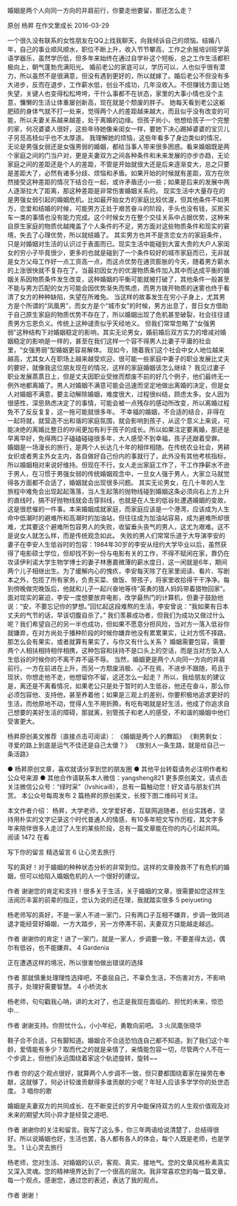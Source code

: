 婚姻是两个人向同一方向的并肩前行，你要走他要留，那还怎么走？

原创 杨昇  在作文里成长  2016-03-29


一个很久没有联系的女性朋友在QQ上找我聊天，向我倾诉自己的烦恼。结婚八年，自己的事业顺风顺水，职位不断上升，收入节节攀高，工作之余报培训班学英语学器乐，虽然学历低，但多年来始终在通过自学补这个短板，总之工作生活都积极向上，朝气蓬勃充满阳光。
婚前老公的家底可以，学历可以，人也似乎很有潜力，所以虽然不是很满意，但没有遇到更好的，所以就嫁了。婚后老公不但没有多大进步，反而在退步，工作薪水低，创业不成功，几年没收入。不但赚钱方面让她失望，关键人也变得松松垮垮，干什么事都不在状态，家里的大事小情也没个主意，慵懒的生活让体重屡创新高，现在就是个颓废的胖子。
她每天看到老公这躯肥硕的身体气就不打一处来，觉得两个人的差距越来越大，而且似乎没有改变的可能，所以夫妻关系越来越差，处于离婚的边缘。但孩子尚小，他想给孩子一个完整的家，何况婆婆人很好，这些年待她像亲闺女一样，要她下决心踢掉婆婆的宝贝儿子另觅高枝似乎也不太厚道。
我理解她的烦恼，这些年看多了身边类似的情况，无论是男强女弱还是女强男弱的婚姻，都给当事人带来很多困惑。看来婚姻既是两个家庭之间的门当户对，更是夫妻双方之间各种条件和未来发展的亦步亦趋，无论家庭之间的差距还是个人的差距，不管是开始就很大还是后来逐渐变大，总之只要是差距大了，必然有诸多分歧、烦恼和矛盾。如果开始的时候就有差距，双方在欣然接受这种差距的情况下结合在一起，或许矛盾还小一些；如果是后来的发展中两人逐渐拉大了距离，那这种差距是非常伤害婚姻关系的。
现实生活中大量存在的是男强女弱引起的婚姻危机。比如最开始女方的家庭比较优渥，但其他条件不如男方，恋爱和结婚的时候，可能男方正处于艰苦奋斗的阶段，手头也没有钱，买房买车一类的事情也没有能力完成。这个时候女方在整个交往关系中占据优势，这种来自原生家庭的物质优越掩盖了个人条件的不足，男方面对这些物质条件和现实的窘境，失去了心理优势，所以就结婚了。
其实男方也并不是贪恋女方的家庭条件，只是对婚姻对生活的认识过于表面而已。现实生活中能碰到大富大贵的大户人家闺女的穷小子毕竟很少，更多的也就是碰到了一个条件较好的城市家庭而已，无非就是女方父母工作好一点工资高一点，而这点优势在通货膨胀的今天，随着男方薪水的上涨很快就不复存在了。当最初因女方的优渥物质条件加入其中而达成平衡的婚姻关系因物质条件发生改变，这种婚姻的平衡可能就被打破了，其他条件一般甚至不能与男方匹配的女方可能会因优势渐失而焦虑，而男方拨开物质的迷雾也终于看清了女方的种种缺陷，失望在所难免。
当这样的故事发生在穷小子身上，尤其男方是个所谓的“凤凰男”，而女方是个“城市女”的时候，男方出息了，昔日女方借助于自己原生家庭的物质优势不存在了，所以婚姻出现了危机甚至破裂，社会往往谴责男方忘恩负义。传统上这种谴责似乎天经地义。
但我们常常忽略了“女强男弱”这种结构下对婚姻稳定的影响，其实无论男女，婚前婚后双方实力的增减对婚姻稳定的影响是一样的，甚至在我们这样一个容不得男人比妻子平庸的社会里，“女强男弱”型婚姻更容易解体。
现如今，随着我们这个社会中女人地位越来越高，尤其女人在职场上越来越受欢迎，很可能一些家庭中妻子的职业发展比丈夫的要好，就像我这位朋友现在的情况，这样的家庭婚姻该怎么继续？
我见过妻子职业发展蒸蒸日上，但是丈夫因职业受挫而颓废不前的好几个例子，他们最终无一例外地都离婚了。男人对婚姻不满意可能会迅速而坚定地做出离婚的决定，但是女人对婚姻不满意，要主动解除婚姻，难度很大，过程很纠结，顾虑太多。女人因为很感性，深思熟虑决定了的事情，可能会被一点残存的感动所改变，所以离婚过程免不了反反复复，这一拖可能就很多年。
不幸福的婚姻，不合适的结合，非得在一起将就，就营造不出和谐的家庭氛围，就会影响到孩子，从这个意义上来说，可能决绝的离婚比整日的吵闹更加有利于孩子的成长。所以如果注定要离婚，那还是早离早好，免得两口子磕磕碰碰很多年，大人感受不到幸福，孩子还跟着受罪。
婚姻是一场漫长的旅行，是两个人长达几十年的相伴相随。在传统农业社会，男耕女织或者男主外女主内，各自做好自己份内的事就行了，此外没有其他考核指标，所以婚姻相对来说好维持。但现在不行，女人走出家庭工作了，干工作挣薪水不逊于男人，在习惯于男强女弱的传统婚姻观念中，一旦女人强于男人，大家立马就觉得各方面都不合适了，婚姻就会出现很多问题。
其实无论男女，在几十年的人生旅程中难免会出现起起落落，当人生起落的抛物线碰到婚姻这条必须向右上方上升的直线时，搞不好抛物线就会击穿斜线，也就是在人生的低谷处遭遇婚姻的变故，这是很悲催的一件事。本来婚姻成就家庭，而家庭应该是一个港湾，应该成为人生命中低潮时的避难所和高潮时的加油站，但往往成为加油站容易，成为避难所却很难，尤其要这个避难所包容男人的失败，收留垂头丧气的男人，这尤为艰难。这不是说女人就怎么样，而是传统观念如此。
失败的男人们常常乐道于大导演李安的妻子在李安人生低谷时的包容：1984年30岁的李安从纽约大学毕业以后，虽然获得了电影硕士学位，但却找不到一份与电影有关的工作，不得不赋闲在家，靠仍在攻读伊利诺大学生物学博士的妻子林惠嘉微薄的薪水度日，这一闲就是6年，期间两个儿子相继出生。为了缓解内心的愧疚，李安每天除了在家里阅读、看片、写剧本之外，包揽了所有家务，负责买菜、做饭、带孩子，将家里收拾得干干净净。每到傍晚做完晚饭后，他就和儿子一起兴奋地等待“英勇的猎人妈妈带着猎物回家”。面对现实的窘迫，李安一度想要放弃电影，改学最热门的计算机，但妻子鼓励他说：“安，不要忘记你的梦想。”回忆起这段难熬的生活，李安曾说：“我如果有日本丈夫的气节的话，早该切腹自杀了。”
我们羡慕成功者，但我们为成功又做过什么呢？我们希望自己的另一半也成功，但如果不愿意分担风险，当对方一落入低谷你就嫌弃，在对方尚处于播种阶段的时候你嫌弃他没有累累果实，让对方慌不择路，那怎么会有果实，或者就算有果实了，与你又有什么关系？
婚姻需要包容，需要两个人相扶相持相伴相携，这种包容和扶持不是口头上的空话，而是当对方坠入人生低谷的时候你的不离不弃不逼不辱。
当然，婚姻更是两个人向同一方向的并肩前行。一方在前进在上升，而另一方颓废消极、心不在焉，不进步不跟随，苟且于现状，你想走他不走，他想留你不留，这还怎么一起走？
所以，我给朋友的建议是，离还是不离看情况，如果老公只是处于暂时的人生低谷，他还在奋斗，那么你必须包容他、支持他，甚至养着他；如果是三观上的差别，你要积极地追求更好的生活，而他原地不动，觉得人生不用折腾，有吃有喝就是好生活，他成了你追求自己想要的美好生活的障碍，那就离，别管孩子和老人的感受，不和谐的婚姻中他们受害更大。

 杨昇原创美文推荐（直接点击可阅读）：
《婚姻是两个人的舞蹈》
《剩男剩女：寻爱的路上到底是运气不佳还是自己太傻？》
《放别人一条生路，就是给自己一条活路》


●  杨昇原创文章，喜欢就请分享到您的朋友圈
●  其他平台转载请务必注明作者和公众号来源
●  其他合作请联系本人微信：yangsheng821
更多原创美文，请点击关注微信公众号：“绿时采”（lvshicai8），总有一篇触动您！好文请与朋友们共赏。
本公众号每周发布 2 篇杨昇的原创美文，长按下图二维码可关注。

本文作者介绍：
杨昇，大学老师，文学爱好者，互联网追随者，创业实践者，坚持用朴实的文字记录这个时代普通人的情感，有10多年短文写作历程，其文字多年来陪伴很多人走过了人生的某些阶段，总有一篇文章能在你的内心引起共鸣。
阅读 1472
 在看

写下你的留言
精选留言
 6
让心灵去旅行

 写的真好！对于婚姻的种种状态分析的非常到位。这样的文章挽救不了有危机的婚姻，但可以给陷入婚姻危机的人一个很好的建议。

作者
 谢谢您的肯定和支持！很多关于生活，关于婚姻的文章，很需要如您这样生活阅历丰富的前辈的指正，您认为说的还在理，我就踏实很多
 5
peiyueting

 杨老师写的真好，不是一家人不进一家门，只有两口子互相不嫌弃，步调一致同进退才能经营好婚姻，一方大踏步，另一方停滞不前，夫妻双方只能越走越远。

作者
 谢谢你的肯定！进了一家门，就是一家人，步调要一致，不要差得太远，偶尔有低谷，也不能嫌弃。
 4
Gardenia

 正在遭遇这样的境况，所以很害怕做出错误的选择

作者
 那就慎重处理理性选择吧，不委屈自己，不辜负生活，不伤害对方，不影响孩子，处理好需要智慧。
 4
小桥流水

 杨老师，句句戳我心呐，讲的太对了，也正是我现在面临的、担忧的未来，惊恐中…

作者
 谢谢支持。你担忧什么，小小年纪，勇敢向前吧。
 3
火凤凰张晓华

 鞋子合不合适，只有脚知道。婚姻合不合适恐怕连自己都不知道。到了我们这个年龄，爱情能有多少？取而代之的就是亲情了，亲情能包容一切，尽管两个人不在一个步调上，但他们永远围绕着家这个轨迹旋转，旋转~~

作者
 你的这个观点很好，就算两个人步调不一致，但只要都围绕着家在操劳在奉献，这就够了，何必计较谁贡献得多谁贡献的少呢？年轻人应该多学学你的处世态度。
 3
唱你的歌

 婚姻是夫妻双方的共同成长、在不断变迁的岁月中能保持双方的人生观价值观及对未来的期望大同小异才是经营之道吧、

作者
 谢谢你的关注和留言。我写了这么多，你三年两语给说清楚了，总结得很好。所以说婚姻也好，生活也罢，各人都有各人的体会，每个人既是老师，也是学生。
 1
让心灵去旅行

 杨老师，您对生活、对婚姻的认识，客观、真实、接地气。您的文章风格朴素真实又深入灵魂。您的精神境界达到了一个很高的层次。我非常喜欢您的每一篇文章，每一个观点。感谢您，通过您的表述，表达了我的观点。

作者
 谢谢！
